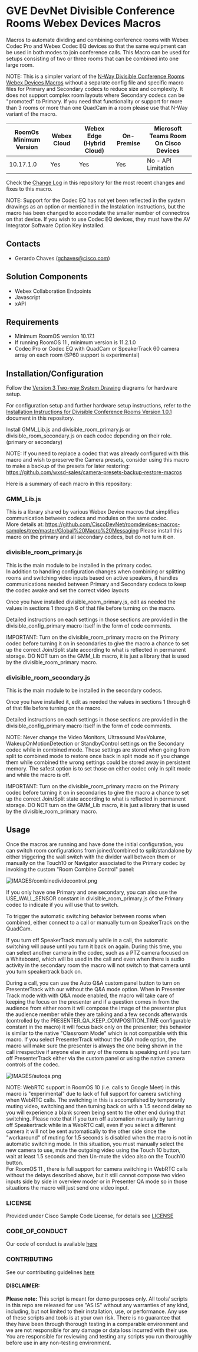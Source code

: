 # GVE DevNet Divisible Conference Rooms Webex Devices Macros

Macros to automate dividing and combining conference rooms with Webex Codec Pro and Webex Codec EQ devices so that the same equipment can be used in both modes to join conference calls. This Macro can be used for setups consisting of two or three rooms that can be combined into one large room.

NOTE: This is a simpler variant of the [N-Way Divisible Conference Rooms Webex Devices Macros](https://github.com/gve-sw/gve_devnet_n_way_divisible_conference_rooms_webex_devices_macros) without a separate config file and specific macro files for Primary and Secondary codecs to reduce size and complexity. It does not support complex room layouts where Secondary codecs can be "promoted" to Primary. If you need that functionality or support for more than 3 rooms or more than one QuadCam in a room please use that N-Way variant of the macro.

| RoomOs Minimum Version | Webex Cloud | Webex Edge (Hybrid Cloud) | On-Premise | Microsoft Teams Room On Cisco Devices |
| ---------------------- | ----------- | ------------------------- | ---------- | ------------------------------------- |
| 10.17.1.0              | Yes         | Yes                       | Yes        | No - API Limitation                   |

Check the [Change Log](CHANGELOG.md) in this repository for the most recent changes and fixes to this macro.

NOTE: Support for the Codec EQ has not yet been reflected in the system drawings as an option or mentioned in the Instalation Instructions, but the macro has been changed to accomodate the smaller number of connectros on that device. If you wish to use Codec EQ devices, they must have the AV Integrator Software Option Key installed.

## Contacts

- Gerardo Chaves (gchaves@cisco.com)

## Solution Components

- Webex Collaboration Endpoints
- Javascript
- xAPI

## Requirements

- Minimum RoomOS version 10.17.1
- If running RoomOS 11 , minimum version is 11.2.1.0
- Codec Pro or Codec EQ with QuadCam or SpeakerTrack 60 camera array on each room (SP60 support is experimental)

## Installation/Configuration

Follow the [Version 3 Two-way System Drawing](./Version_3_Two-way_System_Drawing.pdf) diagrams for hardware setup.

For configuration setup and further hardware setup instructions, refer to the [Installation Instructions for Divisible Conference Rooms Version 1.0.1](./Installation_Instructions_for_Divisible_Conference_Rooms_Version_1_0_1.pdf) document in this repository.

Install GMM_Lib.js and divisible_room_primary.js or divisible_room_secondary.js on each codec depending on their role. (primary or secondary)

NOTE: If you need to replace a codec that was already configured with this macro and wish to preserve the Camera presets, consider using this macro to make a backup of the presets for later restoring:
https://github.com/wxsd-sales/camera-presets-backup-restore-macros

Here is a summary of each macro in this repository:

### GMM_Lib.js

This is a library shared by various Webex Device macros that simplifies communication between codecs and modules on the same codec.  
More details at: https://github.com/CiscoDevNet/roomdevices-macros-samples/tree/master/Global%20Macro%20Messaging
Please install this macro on the primary and all secondary codecs, but do not turn it on.

### divisible_room_primary.js

This is the main module to be installed in the primary codec.  
In addition to handling configuration changes when combining or splitting rooms and switching video inputs based on active speakers, it handles communications needed between Primary and Secondary codecs to keep the codec awake and set the correct video layouts

Once you have installed divisible_room_primary.js, edit as needed the values in sections 1 through 6 of that file before turning on the macro.

Detailed instructions on each settings in those sections are provided in the divisible_config_primary macro itself in the form
of code comments.

IMPORTANT: Turn on the divisible_room_primary macro on the Primary codec before turning it on in secondaries to give the macro a chance to set up the correct Join/Split state according to what is reflected in permanent storage. DO NOT turn on the GMM_Lib macro, it is just a library that is used by the divisible_room_primary macro.

### divisible_room_secondary.js

This is the main module to be installed in the secondary codecs.

Once you have installed it, edit as needed the values in sections 1 through 6 of that file before turning on the macro.

Detailed instructions on each settings in those sections are provided in the divisible_config_primary macro itself in the form
of code comments.

NOTE: Never change the Video Monitors, Ultrasound MaxVolume, WakeupOnMotionDetection or StandbyControl settings on the Secondary codec while in combined mode. These settings are stored when going from split to combined mode to restore once back in split mode so if you change them while combined the wrong settings could be stored away in persistent memory. The safest option is to set those on either codec only in split mode and while the macro is off.

IMPORTANT: Turn on the divisible_room_primary macro on the Primary codec before turning it on in secondaries to give the macro a chance to set up the correct Join/Split state according to what is reflected in permanent storage. DO NOT turn on the GMM_Lib macro, it is just a library that is used by the divisible_room_primary macro.

## Usage

Once the macros are running and have done the initial configuration, you can switch room configurations from joined/combined to split/standalone by either triggering the wall switch with the divider wall between them or manually on the Touch10 or Navigator associated to the Primary codec by invoking the custom "Room Combine Control" panel:

![IMAGES/combinedividecontrol.png](IMAGES/combinedividecontrol.png)

If you only have one Primary and one secondary, you can also use the USE_WALL_SENSOR constant in divisible_room_primary.js of the Primary codec to indicate if you will use that to switch.

To trigger the automatic switching behavior between rooms when combined, either connect to a call or manually turn on SpeakerTrack on the QuadCam.

If you turn off SpeakerTrack manually while in a call, the automatic switching will pause until you turn it back on again. During this time, you can select another camera in the codec, such as a PTZ camera focused on a Whiteboard, which will be used in the call and even when there is audio activity in the secondary room the macro will not switch to that camera until you turn speakertrack back on.

During a call, you can use the Auto Q&A custom panel button to turn on PresenterTrack with our without the Q&A mode option. When in Presenter Track mode with with Q&A mode enabled, the macro will take care of keeping the focus on the presenter and if a question comes in from the audience from either room it will compose the image of the presenter plus the audience member while they are talking and a few seconds afterwards (controlled by the PRESENTER_QA_KEEP_COMPOSITION_TIME configurable constant in the macro) it will focus back only on the presenter; this behavior is similar to the native "Classroom Mode" which is not compatible with this macro. If you select PresenterTrack without the Q&A mode option, the macro will make sure the presenter is always the one being shown in the call irrespective if anyone else in any of the rooms is speaking until you turn off PresenterTrack either via the custom panel or using the native camera controls of the codec.

![IMAGES/autoqa.png](IMAGES/autoqa.png)

NOTE: WebRTC support in RoomOS 10 (i.e. calls to Google Meet) in this macro is "experimental" due to lack of full support for camera swtiching when WebRTC calls. The switching in this is accomplished by temporarily muting video, switching and then turning back on with a 1.5 second delay so you will experience a blank screen being sent to the other end during that switching. Please note that if you turn off automation manually by turning off Speakertrack while in a WebRTC call, even if you select a different camera it will not be sent automatically to the other side since the "workaround" of muting for 1.5 seconds is disabled when the macro is not in automatic switching mode. In this situation, you must manually select the new camera to use, mute the outgoing video using the Touch 10 button, wait at least 1.5 seconds and then Un-mute the video also on the Touch10 button.  
For RoomOS 11 , there is full support for camera switching in WebRTC calls without the delays described above, but it still cannot compose two video inputs side by side in overview moder or in Presenter QA mode so in those situations the macro will just send one video input.

### LICENSE

Provided under Cisco Sample Code License, for details see [LICENSE](LICENSE.md)

### CODE_OF_CONDUCT

Our code of conduct is available [here](CODE_OF_CONDUCT.md)

### CONTRIBUTING

See our contributing guidelines [here](CONTRIBUTING.md)

#### DISCLAIMER:

<b>Please note:</b> This script is meant for demo purposes only. All tools/ scripts in this repo are released for use "AS IS" without any warranties of any kind, including, but not limited to their installation, use, or performance. Any use of these scripts and tools is at your own risk. There is no guarantee that they have been through thorough testing in a comparable environment and we are not responsible for any damage or data loss incurred with their use.
You are responsible for reviewing and testing any scripts you run thoroughly before use in any non-testing environment.
